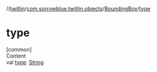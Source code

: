 //[twitlin](../../index.md)/[com.sorrowblue.twitlin.objects](../index.md)/[BoundingBox](index.md)/[type](type.md)



# type  
[common]  
Content  
val [type](type.md): [String](https://kotlinlang.org/api/latest/jvm/stdlib/kotlin/-string/index.html)  



